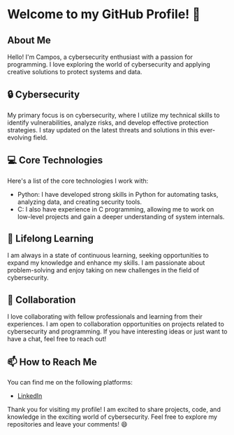 # Welcome to my GitHub Profile! 👋

## About Me
Hello! I'm Campos, a cybersecurity enthusiast with a passion for programming. I love exploring the world of cybersecurity and applying creative solutions to protect systems and data.

## 🔒 Cybersecurity
My primary focus is on cybersecurity, where I utilize my technical skills to identify vulnerabilities, analyze risks, and develop effective protection strategies. I stay updated on the latest threats and solutions in this ever-evolving field.

## 💻 Core Technologies
Here's a list of the core technologies I work with:

- Python: I have developed strong skills in Python for automating tasks, analyzing data, and creating security tools.
- C: I also have experience in C programming, allowing me to work on low-level projects and gain a deeper understanding of system internals.

## 🌱 Lifelong Learning
I am always in a state of continuous learning, seeking opportunities to expand my knowledge and enhance my skills. I am passionate about problem-solving and enjoy taking on new challenges in the field of cybersecurity.

## 🤝 Collaboration
I love collaborating with fellow professionals and learning from their experiences. I am open to collaboration opportunities on projects related to cybersecurity and programming. If you have interesting ideas or just want to have a chat, feel free to reach out!

## 📫 How to Reach Me
You can find me on the following platforms:

- [LinkedIn](https://www.linkedin.com/in/martin-campos748/)

Thank you for visiting my profile! I am excited to share projects, code, and knowledge in the exciting world of cybersecurity. Feel free to explore my repositories and leave your comments! 😄
